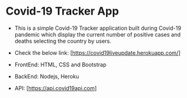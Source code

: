 # Covid-19 Tracker App

* This is a simple Covid-19 Tracker application built during Covid-19 pandemic which display the current number of positive cases and deaths selecting the country by users.

* Check the below link:
[https://covid19liveupdate.herokuapp.com/]

* FrontEnd: HTML, CSS and Bootstrap
* BackEnd: Nodejs, Heroku
* API: [https://api.covid19api.com]
